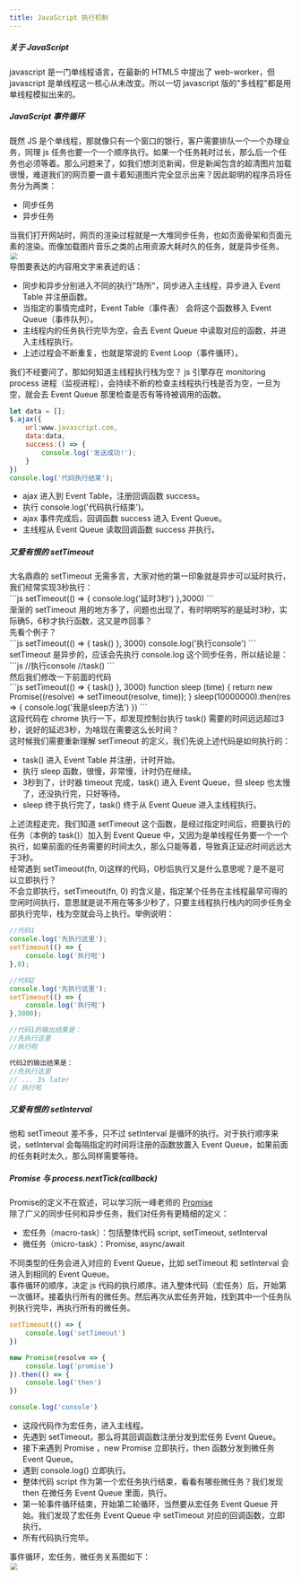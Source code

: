 ```yaml
---
title: JavaScript 执行机制
---
```


##### 关于 JavaScript
<div class="font_min">javascript 是一门单线程语言，在最新的 HTML5 中提出了 web-worker，但 javascript 是单线程这一核心从未改变。所以一切 javascript 版的"多线程"都是用单线程模拟出来的。</div>

##### JavaScript 事件循环
<div class="font_min">既然 JS 是个单线程，那就像只有一个窗口的银行，客户需要排队一个一个办理业务，同理 js 任务也要一个一个顺序执行。如果一个任务耗时过长，那么后一个任务也必须等着。那么问题来了，如我们想浏览新闻，但是新闻包含的超清图片加载很慢，难道我们的网页要一直卡着知道图片完全显示出来？因此聪明的程序员将任务分为两类：</div>

* <div class="font_min key_txt">同步任务</div>
* <div class="font_min key_txt">异步任务</div>

<div class="font_min">当我们打开网站时，网页的渲染过程就是一大堆同步任务，也如页面骨架和页面元素的渲染。而像加载图片音乐之类的占用资源大耗时久的任务，就是异步任务。</div>
<image style="transform: scale(0.8);" src="https://p1-jj.byteimg.com/tos-cn-i-t2oaga2asx/gold-user-assets/2017/11/21/15fdd88994142347~tplv-t2oaga2asx-watermark.awebp" />

<div class="font_min">导图要表达的内容用文字来表述的话：</div>

* <div class="font_min">同步和异步分别进入不同的执行"场所"，同步进入主线程，异步进入 Event Table 并注册函数。</div>
* <div class="font_min">当指定的事情完成时，Event Table（事件表） 会将这个函数移入 Event Queue（事件队列）。</div>
* <div class="font_min">主线程内的任务执行完毕为空，会去 Event Queue 中读取对应的函数，并进入主线程执行。</div>
* <div class="font_min">上述过程会不断重复，也就是常说的 Event Loop（事件循环）。</div>

<div class="font_min">我们不经要问了，那如何知道主线程执行栈为空？ js 引擎存在 monitoring process 进程（监视进程），会持续不断的检查主线程执行栈是否为空，一旦为空，就会去 Event Queue 那里检查是否有等待被调用的函数。</div>

```js
let data = [];
$.ajax({
    url:www.javascript.com,
    data:data,
    success:() => {
        console.log('发送成功!');
    }
})
console.log('代码执行结束');
```

* <div class="font_min">ajax 进入到 Event Table，注册回调函数 <span class="key_txt">success</span>。</div>
* <div class="font_min">执行 <span class="key_txt">console.log('代码执行结束')</span>。</div>
* <div class="font_min">ajax 事件完成后，回调函数 <span class="key_txt">success</span> 进入 Event Queue。</div>
* <div class="font_min">主线程从 <span class="key_txt">Event Queue</span> 读取回调函数 success 并执行。</div>

##### 又爱有恨的 setTimeout
<div class="font_min">大名鼎鼎的 setTimeout 无需多言，大家对他的第一印象就是异步可以延时执行，我们经常实现3秒执行：</div>
```js
setTimeout(() => {
    console.log('延时3秒')
},3000)
```
<div class="font_min">渐渐的 setTimeout 用的地方多了，问题也出现了，有时明明写的是延时3秒，实际确5，6秒才执行函数，这又是咋回事？</div>
<div class="font_min">先看个例子？</div>
```js
setTimeout(() => {
    task()
}, 3000)
console.log('执行console')
```
<div class="font_min"><span class="key_txt">setTimeout</span> 是异步的，应该会先执行 <span class="key_txt">console.log</span> 这个同步任务，所以结论是：</div>
```js
//执行console
//task()
```
<div class="font_min">然后我们修改一下前面的代码</div>
```js
setTimeout(() => {
    task()
}, 3000)
function sleep (time) {
  return new Promise((resolve) => setTimeout(resolve, time));
}
sleep(10000000).then(res => {
    console.log('我是sleep方法')
})
```
<div class="font_min">这段代码在 chrome 执行一下，却发现控制台执行 <span class="key_txt">task()</span> 需要的时间远远超过3秒，说好的延迟3秒，为啥现在需要这么长时间？</div>
<div class="font_min">这时候我们需要重新理解 <span class="key_txt">setTimeout</span> 的定义，我们先说上述代码是如何执行的：</div>

* <div class="font_min"><span class="key_txt">task()</span> 进入 Event Table 并注册，计时开始。</div>
* <div class="font_min">执行 <span class="key_txt">sleep</span> 函数，很慢，非常慢，计时仍在继续。</div>
* <div class="font_min">3秒到了，计时器 <span class="key_txt">timeout</span> 完成，<span class="key_txt">task()</span> 进入 Event Queue，但 <span class="key_txt"></span>sleep 也太慢了，还没执行完，只好等待。</div>
* <div class="font_min"><span class="key_txt">sleep</span> 终于执行完了，<span class="key_txt">task()</span> 终于从 Event Queue 进入主线程执行。</div>

<div class="font_min">上述流程走完，我们知道 setTimeout 这个函数，是经过指定时间后，把要执行的任务（本例的 task()）加入到 Event Queue 中，又因为是单线程任务要一个一个执行，如果前面的任务需要的时间太久，那么只能等着，导致真正延迟时间远远大于3秒。</div>
<div class="font_min">经常遇到 <span class="key_txt">setTimeout(fn, 0)</span>这样的代码，0秒后执行又是什么意思呢？是不是可以立即执行？</div>
<div class="font_min"><span class="key_txt">不会立即执行</span>，setTimeout(fn, 0) 的含义是，指定某个任务在主线程最早可得的空闲时间执行，意思就是说不用在等多少秒了，只要主线程执行栈内的同步任务全部执行完毕，栈为空就会马上执行。举例说明：</div>

```js
//代码1
console.log('先执行这里');
setTimeout(() => {
    console.log('执行啦')
},0);

//代码2
console.log('先执行这里');
setTimeout(() => {
    console.log('执行啦')
},3000);  

//代码1的输出结果是：
//先执行这里
//执行啦

代码2的输出结果是：
//先执行这里
// ... 3s later
// 执行啦
```

##### 又爱有恨的 setInterval
<div class="font_min">他和 setTimeout 差不多，只不过 <span class="key_txt">setInterval</span> 是循环的执行。对于执行顺序来说，<span class="key_txt">setInterval</span> 会每隔指定的时间将注册的函数放置入 <span class="key_txt">Event Queue</span>，如果前面的任务耗时太久，那么同样需要等待。</div>

##### Promise 与 process.nextTick(callback)
<div class="font_min"><span class="key_txt">Promise</span>的定义不在叙述，可以学习阮一峰老师的 <a class="headers" href="https://es6.ruanyifeng.com/#docs/promise">Promise</a></div>
<div class="font_min">除了广义的同步任何和异步任务，我们对任务有更精细的定义：</div>

* <div class="font_min"><span class="key_txt">宏任务（macro-task）</span>：包括整体代码 script, setTimeout, setInterval</div>
* <div class="font_min"><span class="key_txt">微任务（micro-task）</span>：Promise, async/await</div>

<div class="font_min">不同类型的任务会进入对应的 Event Queue，比如 <span class="key_txt">setTimeout</span> 和 <span class="key_txt">setInterval</span> 会进入到相同的 Event Queue。</div>
<div class="font_min">事件循环的顺序，决定 js 代码的执行顺序。进入整体代码（<span class="key_txt">宏任务</span>）后，开始第一次循环。接着执行所有的微任务。然后再次从宏任务开始，找到其中一个任务队列执行完毕，再执行所有的微任务。</div>

```js
setTimeout(() => {
    console.log('setTimeout')
})

new Promise(resolve => {
    console.log('promise')
}).then(() => {
    console.log('then')
})

console.log('console')
```

* <div class="font_min">这段代码作为宏任务，进入主线程。</div>
* <div class="font_min">先遇到 setTimeout，那么将其回调函数注册分发到宏任务 Event Queue。</div>
* <div class="font_min">接下来遇到 <span class="key_txt">Promise</span> ，<span class="key_txt">new Promise</span> 立即执行，<span class="key_txt">then</span> 函数分发到微任务 Event Queue。</div>
* <div class="font_min">遇到 <span class="key_txt">console.log()</span> 立即执行。</div>
* <div class="font_min">整体代码 script 作为第一个宏任务执行结束，看看有哪些微任务？我们发现 <span class="key_txt">then</span> 在微任务 Event Queue 里面，执行。</div>
* <div class="font_min">第一轮事件循环结束，开始第二轮循环，当然要从宏任务 Event Queue 开始。我们发现了宏任务 Event Queue 中 <span class="key_txt">setTimeout</span> 对应的回调函数，立即执行。</div>
* <div class="font_min">所有代码执行完毕。</div>

<div class="font_min">事件循环，宏任务，微任务关系图如下：</div>
<image style="transform: scale(0.8);" src="https://p1-jj.byteimg.com/tos-cn-i-t2oaga2asx/gold-user-assets/2017/11/21/15fdcea13361a1ec~tplv-t2oaga2asx-watermark.awebp" />
